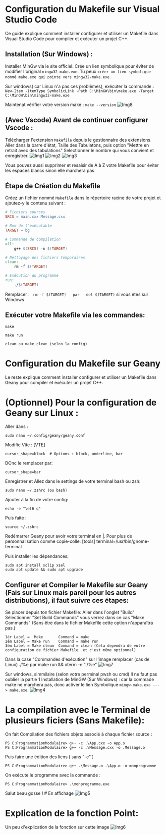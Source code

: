 # Configuration du Makefile sur Visual Studio Code

Ce guide explique comment installer configurer et utiliser un Makefile dans Visual Studio Code pour compiler et exécuter un projet C++.

## Installation (Sur Windows) :
Installer MinGw via le site officiel.
Crée un lien symbolique pour éviter de modifier l'original ```mingw32-make.exe```.
Tu peux ```créer un lien symbolique nommé make.exe qui pointe vers mingw32-make.exe```.

Sur windows( car Linux n'a pas ces problèmes), exécuter la commande :
```New-Item -ItemType SymbolicLink -Path C:\MinGW\bin\make.exe -Target C:\MinGW\bin\mingw32-make.exe```

Maintenat vérifier votre version make :
```make --version```
![Img8](img/Tab7.png)


## (Avec Vscode) Avant de continuer configurer Vscode :
Télécharger l'extension ``` Makefile ``` depuis le gestionnaire des extensions.
Aller dans la barre d'état, Taille des Tabulatons, puis option "Mettre en retrait avec des tabulations"
Selectionner le nombre qui vous convient et enregistrer.
![Img1](img/Tab0.png)
![Img2](img/Tab1.png)
![Img3](img/Tab2.png)


Vous pouvez aussi supprimer et resaisir de A à Z votre Makefile pour éviter les espaces blancs sinon elle marchera pas.

## Étape de Création du Makefile

Créez un fichier nommé `Makefile` dans le répertoire racine de votre projet et ajoutez-y le contenu suivant :

```makefile
# Fichiers sources
SRCS = main.cxx Message.cxx

# Nom de l'exécutable
TARGET = bg

# Commande de compilation
all:
    g++ $(SRCS) -o $(TARGET)

# Nettoyage des fichiers temporaires
clean:
    rm -f $(TARGET)

# Exécution du programme
run:
    ./$(TARGET)
```

Remplacer :   ``` rm -f $(TARGET)   par   del $(TARGET)```  si vous êtes sur Windows
## Exécuter votre Makefile via les commandes:
```
make
```
```
make run
```
```
clean ou make clean (selon la config)
```
# Configuration du Makefile sur Geany

Le reste explique comment installer configurer et utiliser un Makefile dans Geany pour compiler et exécuter un projet C++.
# (Optionnel) Pour la configuration de Geany sur Linux :
Aller dans :
```
sudo nano ~/.config/geany/geany.conf
```
Modifie Vite :
[VTE]
```
cursor_shape=block  # Options : block, underline, bar
```
DOnc le remplacer par:
```
cursor_shape=bar
```
Enregistrer et Allez dans le settings de votre terminal bash ou zsh:
```
sudo nano ~/.zshrc (ou bash)
```
Ajouter à la fin de votre config:
```
echo -e "\e[6 q" 
```
Puis faite :
```
source ~/.zshrc
```

Redémarrer Geany pour avoir votre terminal en |.
Pour plus de personnalisation comme copie-colle:
[tools]
terminal=/usr/bin/gnome-terminal

Puis installer les dépendances:
```
sudo apt install xclip xsel
sudo apt update && sudo apt upgrade
```

## Configurer et Compiler le Makefile sur Geany (Fais sur Linux mais pareil pour les autres distributions), il faut suivre ces étapes: 
Se placer depuis ton fichier Makefile:
Aller dans l'onglet "Build"
Sélectionner "Set Build Commands" vous verrez dans ce cas "Make Commands" (Sans être dans le fichier Makefile cette option n'apparaîtra pas.)
```
1ér Label =  Make       Command = make
2ém Label = Make run    Command = make run
3ém Label = Make clean  Command = clean (Cela dependra de votre configuration de fichier Makefile  et c'est même optionnel)
```
Dans la case "Commandes d'exécution" sur l'image remplacer (cas de Linux) ./%e par make run && xterm -e "./%e"
![Img7](img/Tab6.png)

Sur windows, simmilaire (selon votre perminal pwsh ou cmd)
Il ne faut pas oublier la partie 1 Installation de MinGW (Sur Windows) : car la commade make ne marchera pas, donc activer le lien Symbolique ```mingw-make.exe ---> make.exe```.
![Img4](img/Tab3.png)

# La compilation avec le Terminal de plusieurs ficiers (Sans Makefile):
On fait Compilation des fichiers objets associé à chaque fichier source :
```
PS C:ProgrammationModulaire> g++ -c .\App.cxx -o App.o
PS C:ProgrammationModulaire> g++ -c .\Message.cxx -o .Message.o
```

Puis faire une édition des liens ( sans "-c" )
```
PS C:ProgrammationModulaire> g++ .\Message.o .\App.o -o monprogramme
```
On exécute le programme  avec la commande :
```
PS C:ProgrammationModulaire> .\monprogramme.exe
```
Salut beau gosse ! # En affichage
![Img5](img/Tab4.png)


# Explication de la fonction Point:
Un peu d'explication de la fonction sur cette image
![Img6](img/Tab5.png)

